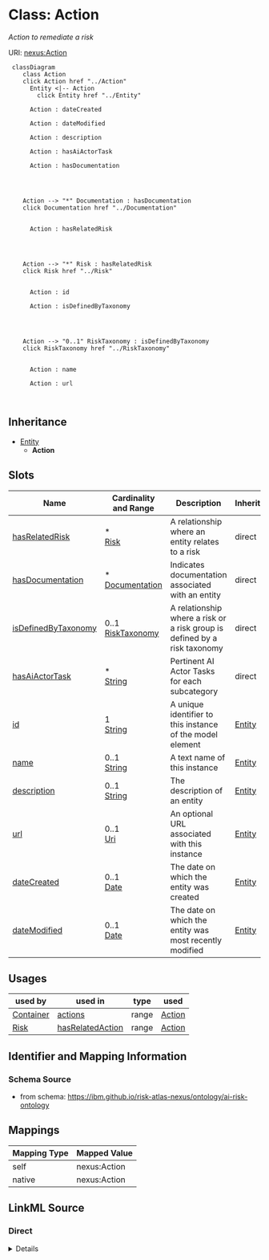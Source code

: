 

# Class: Action


_Action to remediate a risk_





URI: [nexus:Action](https://ibm.github.io/risk-atlas-nexus/ontology/Action)






```mermaid
 classDiagram
    class Action
    click Action href "../Action"
      Entity <|-- Action
        click Entity href "../Entity"
      
      Action : dateCreated
        
      Action : dateModified
        
      Action : description
        
      Action : hasAiActorTask
        
      Action : hasDocumentation
        
          
    
    
    Action --> "*" Documentation : hasDocumentation
    click Documentation href "../Documentation"

        
      Action : hasRelatedRisk
        
          
    
    
    Action --> "*" Risk : hasRelatedRisk
    click Risk href "../Risk"

        
      Action : id
        
      Action : isDefinedByTaxonomy
        
          
    
    
    Action --> "0..1" RiskTaxonomy : isDefinedByTaxonomy
    click RiskTaxonomy href "../RiskTaxonomy"

        
      Action : name
        
      Action : url
        
      
```





## Inheritance
* [Entity](Entity.md)
    * **Action**



## Slots

| Name | Cardinality and Range | Description | Inheritance |
| ---  | --- | --- | --- |
| [hasRelatedRisk](hasRelatedRisk.md) | * <br/> [Risk](Risk.md) | A relationship where an entity relates to a risk | direct |
| [hasDocumentation](hasDocumentation.md) | * <br/> [Documentation](Documentation.md) | Indicates documentation associated with an entity | direct |
| [isDefinedByTaxonomy](isDefinedByTaxonomy.md) | 0..1 <br/> [RiskTaxonomy](RiskTaxonomy.md) | A relationship where a risk or a risk group is defined by a risk taxonomy | direct |
| [hasAiActorTask](hasAiActorTask.md) | * <br/> [String](String.md) | Pertinent AI Actor Tasks for each subcategory | direct |
| [id](id.md) | 1 <br/> [String](String.md) | A unique identifier to this instance of the model element | [Entity](Entity.md) |
| [name](name.md) | 0..1 <br/> [String](String.md) | A text name of this instance | [Entity](Entity.md) |
| [description](description.md) | 0..1 <br/> [String](String.md) | The description of an entity | [Entity](Entity.md) |
| [url](url.md) | 0..1 <br/> [Uri](Uri.md) | An optional URL associated with this instance | [Entity](Entity.md) |
| [dateCreated](dateCreated.md) | 0..1 <br/> [Date](Date.md) | The date on which the entity was created | [Entity](Entity.md) |
| [dateModified](dateModified.md) | 0..1 <br/> [Date](Date.md) | The date on which the entity was most recently modified | [Entity](Entity.md) |





## Usages

| used by | used in | type | used |
| ---  | --- | --- | --- |
| [Container](Container.md) | [actions](actions.md) | range | [Action](Action.md) |
| [Risk](Risk.md) | [hasRelatedAction](hasRelatedAction.md) | range | [Action](Action.md) |






## Identifier and Mapping Information







### Schema Source


* from schema: https://ibm.github.io/risk-atlas-nexus/ontology/ai-risk-ontology




## Mappings

| Mapping Type | Mapped Value |
| ---  | ---  |
| self | nexus:Action |
| native | nexus:Action |







## LinkML Source

<!-- TODO: investigate https://stackoverflow.com/questions/37606292/how-to-create-tabbed-code-blocks-in-mkdocs-or-sphinx -->

### Direct

<details>
```yaml
name: Action
description: Action to remediate a risk
from_schema: https://ibm.github.io/risk-atlas-nexus/ontology/ai-risk-ontology
is_a: Entity
slots:
- hasRelatedRisk
- hasDocumentation
- isDefinedByTaxonomy
- hasAiActorTask

```
</details>

### Induced

<details>
```yaml
name: Action
description: Action to remediate a risk
from_schema: https://ibm.github.io/risk-atlas-nexus/ontology/ai-risk-ontology
is_a: Entity
attributes:
  hasRelatedRisk:
    name: hasRelatedRisk
    description: A relationship where an entity relates to a risk
    from_schema: https://ibm.github.io/risk-atlas-nexus/ontology/ai-risk-ontology
    rank: 1000
    alias: hasRelatedRisk
    owner: Action
    domain_of:
    - Action
    - AiEval
    range: Risk
    multivalued: true
    inlined: false
  hasDocumentation:
    name: hasDocumentation
    description: Indicates documentation associated with an entity.
    from_schema: https://ibm.github.io/risk-atlas-nexus/ontology/ai-risk-ontology
    rank: 1000
    slot_uri: airo:hasDocumentation
    alias: hasDocumentation
    owner: Action
    domain_of:
    - Dataset
    - RiskTaxonomy
    - Action
    - AiEval
    - BaseAi
    - LargeLanguageModelFamily
    range: Documentation
    multivalued: true
    inlined: false
  isDefinedByTaxonomy:
    name: isDefinedByTaxonomy
    description: A relationship where a risk or a risk group is defined by a risk
      taxonomy
    from_schema: https://ibm.github.io/risk-atlas-nexus/ontology/ai-risk-ontology
    rank: 1000
    slot_uri: schema:isPartOf
    alias: isDefinedByTaxonomy
    owner: Action
    domain_of:
    - RiskGroup
    - Risk
    - RiskControl
    - Action
    range: RiskTaxonomy
  hasAiActorTask:
    name: hasAiActorTask
    description: Pertinent AI Actor Tasks for each subcategory. Not every AI Actor
      Task listed will apply to every suggested action in the subcategory (i.e., some
      apply to AI development and others apply to AI deployment).
    from_schema: https://ibm.github.io/risk-atlas-nexus/ontology/ai-risk-ontology
    rank: 1000
    alias: hasAiActorTask
    owner: Action
    domain_of:
    - Action
    range: string
    multivalued: true
  id:
    name: id
    description: A unique identifier to this instance of the model element. Example
      identifiers include UUID, URI, URN, etc.
    from_schema: https://ibm.github.io/risk-atlas-nexus/ontology/ai-risk-ontology
    rank: 1000
    slot_uri: schema:identifier
    identifier: true
    alias: id
    owner: Action
    domain_of:
    - Entity
    range: string
    required: true
  name:
    name: name
    description: A text name of this instance.
    from_schema: https://ibm.github.io/risk-atlas-nexus/ontology/ai-risk-ontology
    rank: 1000
    slot_uri: schema:name
    alias: name
    owner: Action
    domain_of:
    - Entity
    range: string
  description:
    name: description
    description: The description of an entity
    from_schema: https://ibm.github.io/risk-atlas-nexus/ontology/ai-risk-ontology
    rank: 1000
    slot_uri: schema:description
    alias: description
    owner: Action
    domain_of:
    - Entity
    range: string
  url:
    name: url
    description: An optional URL associated with this instance.
    from_schema: https://ibm.github.io/risk-atlas-nexus/ontology/ai-risk-ontology
    rank: 1000
    slot_uri: schema:url
    alias: url
    owner: Action
    domain_of:
    - Entity
    range: uri
  dateCreated:
    name: dateCreated
    description: The date on which the entity was created.
    from_schema: https://ibm.github.io/risk-atlas-nexus/ontology/ai-risk-ontology
    rank: 1000
    slot_uri: schema:dateCreated
    alias: dateCreated
    owner: Action
    domain_of:
    - Entity
    range: date
    required: false
  dateModified:
    name: dateModified
    description: The date on which the entity was most recently modified.
    from_schema: https://ibm.github.io/risk-atlas-nexus/ontology/ai-risk-ontology
    rank: 1000
    slot_uri: schema:dateModified
    alias: dateModified
    owner: Action
    domain_of:
    - Entity
    range: date
    required: false

```
</details>